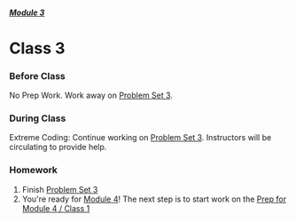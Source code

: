 ##### [Module 3](../../)

# Class 3

### Before Class
No Prep Work. Work away on [Problem Set 3](../problem-set).

### During Class

Extreme Coding: Continue working on [Problem Set 3](../problem-set). Instructors will be circulating to provide help.

### Homework
1. Finish [Problem Set 3](../problem-set)
2. You're ready for [Module 4](../../../../unit2-advanced-c/module4)! The next step is to start work on the [Prep for Module 4 / Class 1](../../../../unit2-advanced-c/module4/materials/class1-prep)
